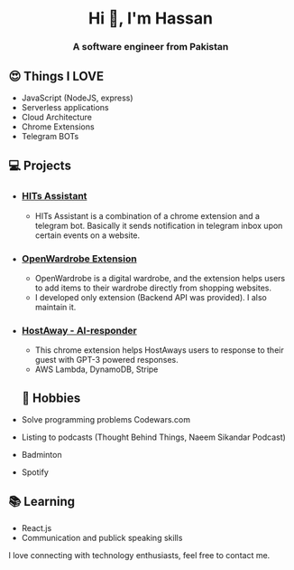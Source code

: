 <h1 align="center">Hi 👋, I'm Hassan</h1>
<h3 align="center">A software engineer from Pakistan</h3>

## 😍 Things I LOVE
- JavaScript (NodeJS, express)
- Serverless applications
- Cloud Architecture
- Chrome Extensions
- Telegram BOTs

## 💻 Projects
- ### [HITs Assistant](https://chrome.google.com/webstore/detail/hits-assistant/ofodddoikgpolpnbpmgpmihhoinabdck)
  - HITs Assistant is a combination of a chrome extension and a telegram bot. Basically it sends notification in telegram inbox upon certain events on a website.
- ### [OpenWardrobe Extension](https://chrome.google.com/webstore/detail/openwardrobe/jeibidfaelmiiioohfplflcpnelgipei)
  - OpenWardrobe is a digital wardrobe, and the extension helps users to add items to their wardrobe directly from shopping websites.
  - I developed only extension (Backend API was provided). I also maintain it.
- ### [HostAway - AI-responder](https://chrome.google.com/webstore/detail/hostaway-ai-responder/jdimmnpkameldecjkakpmfeglelpgppe)
  - This chrome extension helps HostAways users to response to their guest with GPT-3 powered responses. 
  - AWS Lambda, DynamoDB, Stripe
  
  ## 📅 Hobbies
- Solve programming problems Codewars.com
- Listing to podcasts (Thought Behind Things, Naeem Sikandar Podcast)
- Badminton
- Spotify

## 📚 Learning
- React.js
- Communication and publick speaking skills

I love connecting with technology enthusiasts, feel free to contact me.
